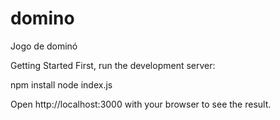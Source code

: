 # domino
Jogo de dominó

Getting Started
First, run the development server:

npm install
node index.js

Open http://localhost:3000 with your browser to see the result.
